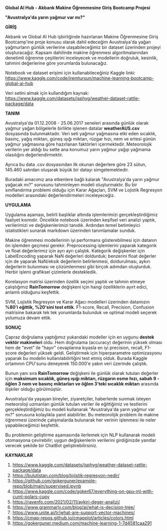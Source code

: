 **Global AI Hub - Akbank Makine Öğrenmesine Giriş Bootcamp Projesi**

**"Avustralya'da yarın yağmur var mı?"**


**GİRİŞ**

Akbank ve Global AI Hub işbirliğinde hazırlanan Makine Öğrenmesine Giriş Bootcamp'ine proje konusu olarak dahil edeceğim Avustralya'da yağan yağmurların günlük verilerine ulaşabileceğimiz bir dataset üzerinden projeyi oluşturacağız. Kapsam dahilinde makine öğrenmesi algoritmalarından denetimli öğrenme çeşitlerini inceleyecek ve modellerin doğruluk, kesinlik, tahmini değerlerine göre yorumlarda bulunacağız.

Notebook ve dataset erişimi için kullanabileceğiniz Kaggle linki: https://www.kaggle.com/code/iremtursun/machine-learning-bootcamp-global-ai-hub

Veri setini almak için kullandığım kaynak: https://www.kaggle.com/datasets/jsphyg/weather-dataset-rattle-package/data

**TANIM**

Avustralya'da 01.12.2008 - 25.06.2017 seneleri arasında günlük olarak yağmur yağan bölgelerle birlikte işlenen datalar **weatherAUS.csv** dosyasında bulunmaktadır. Veri seti yağmur yağmasına etki eden sıcaklık, basınç, yağış miktarı, güneş ışığı miktarı, rüzgar hızı, nem ve ertesi günün yağmur yağmasına göre hazırlanan faktörleri içermektedir. Meteorolojik verilerin yer aldığı bu sette ana konumuz yarın yağmur yağıp yağmama olasılığını değerlendirmektir.

Ayrıca bu data .csv dosyasından ilk okunan değerlere göre 23 sütun, 145.460 satırdan oluşarak büyük bir datayı simgelemektedir.

Buradaki amacımız ana etkenlere bağlı kalarak "Avustralya'da yarın yağmur yağacak mı?" sorusunu tahminleyen modeli oluşturmaktır. Bu bir sınıflandırma problemi olduğu için Karar Ağaçları, SVM ve Lojistik Regresyon modelleri arasındaki değerlendirmeleri inceleyeceğiz.

**UYGULAMA**

Uygulama aşaması, belirli başlıklar altında işlemlerimizi gerçekleştirdiğimiz faaliyet kısmıdır. Öncelikle notebook üzerinden keşifsel veri analizi yaptık, verilerimizi ve değişkenlerimizi tanıdık. Ardından temel betimleyici istatistikleri sunarak markdown üzerinden tanımlamalar sunduk.

Makine öğrenmesi modellerinin iyi performans gösterebilmesi için datanın ön işlemden geçmesi gerekir. Preprocessing işlemlerini yaparak kategorik ve float değerlerimiz için ayrı ayrı çalıştık. Kategorik değişkenler için LabelEncoding yaparak NaN değerleri doldurduk; benzerini float değerler için de yaparak NaN/eksik değerlerin belirlenmesi, doldurulması, aykırı değerlerin bulunması ve çözümlenmesi gibi birçok adımdan oluşturduk. Herbir işlemi grafiksel çizimlerle destekledik.

Korelasyon matrisi üzerinden özellik seçimi yaptık ve tahmin etmeye çalıştığımız **RainTomorrow** değişkeni için hangi özelliklerin ayırt edici, anlamlı olduğunu keşfettik. 

SVM, Lojistik Regresyon ve Karar Ağacı modelleri üzerinden datamızın **%80'i eğittik, %20'sini test ettik**. F1-score, Recall, Precision, Confusion matrisine bakarak tek tek yorumlarda bulunduk ve optimal modeli seçerek yolumuza devam ettik. 

**SONUÇ**

Çapraz doğrulama yaptığımız yukarıdaki modeller için en uygunu **destek vektör makineleri** oldu. Hem doğrulama (accuracy) değerinin yüksek olması hem de "evet" ile "hayır" cevaplarına kıyasla en iyi precision, recall, F1-score değerleri yüksek geldi. Geliştirmek için hiperparametre optimizasyonu yaparak bu modelin kullanılabilirliğini test etmiş olduk. Burada Kaggle ortamının CPU'sunu deneyerek 150.000'e yakın veri üzerinde çalıştık.


Bunun yanı sıra **RainTomorrow** değişkeni ile günlük olarak tutulan değerler için **maksimum sıcaklık, güneş ışığı miktarı, rüzgarın esme hızı, sabah 9 - öğlen 3 nem ve basınç miktarları ve öğlen 3'teki sıcaklık miktarı** arasında ilişkiler olduğu görülmüştür.

Avustralya'da yaşayan bireyler, ziyaretçiler, haberlerde sunmak isteyen meteoroloji uzmanları günlük tutulan veriler ile eğittiğimiz ve testlerini gerçekleştirdiğimiz bu modeli kullanarak "Avustralya'da yarın yağmur var mı?" sorusuna kolaylıkla yanıt alabilirler. Bu meteorolijik problem ile makine öğrenmesi üzerinde çalışmalarda bulunarak her verinin işlenmesi ile neler yapabileceğimizi keşfettik.

Bu problemin geliştirme aşamasında ilerlemek için NLP kullanarak modeli otomasyona çevirebilir; uygun değişkenlerin verilerini girdiğinizde yanıtlar verecek şekilde bir ChatBot geliştirebilirsiniz.

**KAYNAKLAR**

1. https://www.kaggle.com/datasets/jsphyg/weather-dataset-rattle-package/data
2. https://bulutistan.com/blog/lojistik-regresyon-nedir/
3. https://github.com/gokerguner/example-repo/blob/main/supervised.ipynb
4. https://www.kaggle.com/code/goker67/everything-on-gpu-ml-with-cuml-polars-cupy
5. https://ravenfo.com/2021/02/11/aykiri-deger-analizi/
6. https://www.grammarly.com/blog/ai/what-is-decision-tree/
7. https://www.unite.ai/tr/what-are-support-vector-machines/
8. https://cmap-repos.github.io/cmapplot/articles/colors.html
9. https://gokerguner.medium.com/machine-learning-1-7d4581caa291
